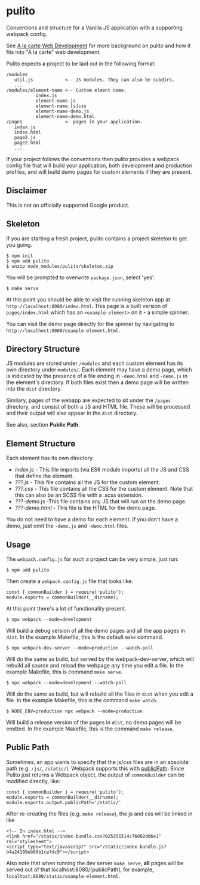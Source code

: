 # pulito

Conventions and structure for a Vanilla JS application with a supporting webpack config.

See [A la carte Web Development](https://bitworking.org/news/2018/03/a-la-carte-web-development)
for more background on pulito and how it fits into "A la carte" web
development.

Pulito expects a project to be laid out in the following format:

    /modules
       util.js            <-- JS modules. They can also be subdirs.
       ...
    /modules/element-name <-- Custom elment name.
               index.js
               element-name.js
               element-name.[s]css
               element-name-demo.js
               element-name-demo.html
    /pages                <- pages in your application.
       index.js
       index.html
       page2.js
       page2.html
       ...

If your project follows the conventions then pulito provides a webpack config
file that will build your application, both development and production profiles,
and will build demo pages for custom elements if they are present.

Disclaimer
----------

This is not an officially supported Google product.

Skeleton
--------

If you are starting a fresh project, pulito contains a project skeleton
to get you going.

    $ npm init
    $ npm add pulito
    $ unzip node_modules/pulito/skeleton.zip

You will be prompted to overwrite `package.json`, select 'yes'.

    $ make serve

At this point you should be able to visit the running skeleton
app at `http://localhost:8080/index.html`. This page is a built
version of `pages/index.html` which has an `<example-element>` on it - a simple spinner.

You can visit the demo page directly for the spinner by navigating to
`http://localhost:8080/example-element.html`.

Directory Structure
-------------------

JS modules are stored under `/modules` and each custom element has its own
directory under `modules/`. Each element may have a demo page, which is
indicated by the presence of a file ending in `-demo.html` and `-demo.js` in
the element's directory. If both files exist then a demo page will be written
into the `dist` directory.

Similary, pages of the webapp are expected to sit under the `/pages`
directory, and consist of both a JS and HTML file. These will be processed and
their output will also appear in the `dist` directory.

See also, section **Public Path**.

Element Structure
-----------------

Each element has its own directory.

* *index.js* - This file imports (via ES6 module imports) all the JS and CSS that define the element.
* *???.js* - This file contains all the JS for the custom element.
* *???.css* - This file contains all the CSS for the custom element. Note that this can also be an SCSS file with a .scss extension.
* *???-demo.js* -This file contains any JS that will run on the demo page.
* *???-demo.html* - This file is the HTML for the demo page.

You do not need to have a demo for each element. If you don't have
a demo, just omit the `-demo.js` and `-demo.html` files.

Usage
-----

The `webpack.config.js` for such a project can be very simple, just run:

    $ npm add pulito

Then create a `webpack.config.js` file that looks like:

    const { commonBuilder } = require('pulito');
    module.exports = commonBuilder(__dirname);

At this point there's a lot of functionality present.

    $ npx webpack --mode=development

Will build a debug version of all the demo pages and all the app pages
in `dist`. In the example Makefile, this is the default `make` command.

    $ npx webpack-dev-server --mode=production --watch-poll

Will do the same as build, but served by the webpack-dev-server, which
will rebuild all source and reload the webpage any time you edit a file.
In the example Makefile, this is command `make serve`.

    $ npx webpack --mode=development --watch-poll

Will do the same as build, but will rebuild all the files in `dist`
when you edit a file. In the example Makefile, this is the command `make watch`.

    $ NODE_ENV=production npx webpack --mode=production

Will build a release version of the pages in `dist`, no demo pages will be
emitted. In the example Makefile, this is the command `make release`.


Public Path
-----------

Sometimes, an app wants to specify that the js/css files are in an absolute path
(e.g. `/js/`, `/static/`). Webpack supports this with [publicPath](https://webpack.js.org/guides/public-path/).
Since Pulito just returns a Webpack object, the output of `commonBuilder` can be
modified directly, like:

    const { commonBuilder } = require('pulito');
    module.exports = commonBuilder(__dirname);
    module.exports.output.publicPath='/static/'

After re-creating the files (e.g. `make release`), the js and css will be linked in like

    <!-- In index.html -->
    <link href="/static/index-bundle.css?025351514c76002d06e1" rel="stylesheet">
    <script type="text/javascript" src="/static/index-bundle.js?b4a24109eb00b1ce7dc9"></script>


Also note that when running the dev server `make serve`, **all** pages will be served out
of that localhost:8080/[publicPath], for example, `localhost:8080/static/example-element.html`.
